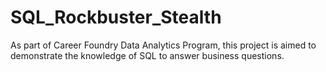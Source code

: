 # SQL_Rockbuster_Stealth
As part of Career Foundry Data Analytics Program, this project is aimed to demonstrate the knowledge of SQL to answer business questions. 
